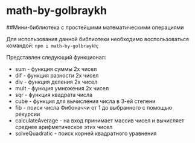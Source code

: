 # math-by-golbraykh
##Мини-библиотека с простейшими математическими операциями

Для использования данной библиотеки необходимо воспользоваться командой:
`npm i math-by-golbraykh`;

Представлен следующий функционал:
* sum - функция суммы 2х чисел
* dif - функция разности 2х чисел
* div - функция деления 2х чисел
* mult - функция умножения 2х чисел
* sqr - функция квадрата числа
* cube - функция для вычисления числа в 3-ей степени
* fib - поиск числа Фибоначчи от 1 до выбранного с помощью рекурсии
* calculateAverage - на вход принимает массив чисел и вычисляет среднее арифметическое этих чисел
* solveQuadratic - поиск корней квадратного уравнения

